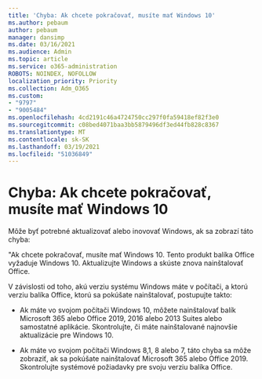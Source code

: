 ```yaml
---
title: 'Chyba: Ak chcete pokračovať, musíte mať Windows 10'
ms.author: pebaum
author: pebaum
manager: dansimp
ms.date: 03/16/2021
ms.audience: Admin
ms.topic: article
ms.service: o365-administration
ROBOTS: NOINDEX, NOFOLLOW
localization_priority: Priority
ms.collection: Adm_O365
ms.custom:
- "9797"
- "9005484"
ms.openlocfilehash: 4cd2191c46a4724750cc297f0fa59418ef82f3e0
ms.sourcegitcommit: c08bed4071baa3bb5879496df3ed44fb828c8367
ms.translationtype: MT
ms.contentlocale: sk-SK
ms.lasthandoff: 03/19/2021
ms.locfileid: "51036849"
---
```

# <a name="error-you-need-windows-10-to-continue"></a>Chyba: Ak chcete pokračovať, musíte mať Windows 10

Môže byť potrebné aktualizovať alebo inovovať Windows, ak sa zobrazí táto chyba:

"Ak chcete pokračovať, musíte mať Windows 10. Tento produkt balíka Office vyžaduje Windows 10. Aktualizujte Windows a skúste znova nainštalovať Office.

V závislosti od toho, akú verziu systému Windows máte v počítači, a ktorú verziu balíka Office, ktorú sa pokúšate nainštalovať, postupujte takto:

- Ak máte vo svojom počítači Windows 10, môžete nainštalovať balík Microsoft 365 alebo Office 2019, 2016 alebo 2013 Suites alebo samostatné aplikácie. Skontrolujte, či máte nainštalované najnovšie aktualizácie pre Windows 10.

- Ak máte vo svojom počítači Windows 8,1, 8 alebo 7, táto chyba sa môže zobraziť, ak sa pokúšate nainštalovať Microsoft 365 alebo Office 2019. Skontrolujte systémové požiadavky pre svoju verziu balíka Office.